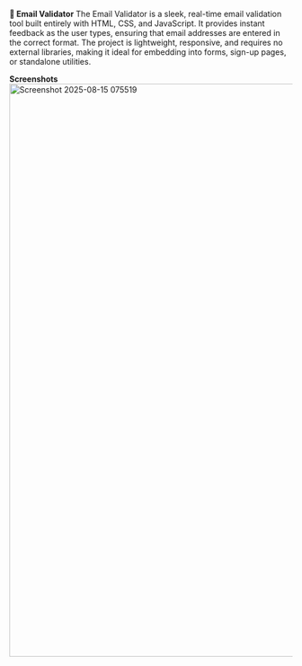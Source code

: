 **📧 Email Validator**
The Email Validator is a sleek, real-time email validation tool built entirely with HTML, CSS, and JavaScript. It provides instant feedback as the user types, ensuring that email addresses are entered in the correct format. The project is lightweight, responsive, and requires no external libraries, making it ideal for embedding into forms, sign-up pages, or standalone utilities.

**Screenshots**
<img width="1044" height="1020" alt="Screenshot 2025-08-15 075519" src="https://github.com/user-attachments/assets/10bc3cf1-e89a-4df0-89f7-1f0035b0cb1c" />

